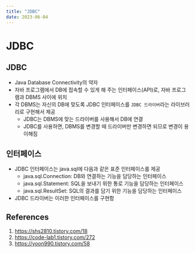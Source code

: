 ```yaml
---
title: "JDBC"
date: 2023-06-04
---
```


# JDBC

## JDBC

- Java Database Connectivity의 약자
- 자바 프로그램에서 DB에 접속할 수 있게 해 주는 인터페이스(API)로, 자바 프로그램과 DBMS 사이에 위치
- 각 DBMS는 자신의 DB에 맞도록 JDBC 인터페이스를 `JDBC 드라이버`라는 라이브러리로 구현해서 제공
  - JDBC는 DBMS에 맞는 드라이버를 사용해서 DB에 연결
  - JDBC를 사용하면, DBMS를 변경할 때 드라이버만 변경하면 되므로 변경이 용이해짐

## 인터페이스

- JDBC 인터페이스는 java.sql에 다음과 같은 표준 인터페이스를 제공
  - java.sql.Connection: DB와 연결하는 기능을 담당하는 인터페이스
  - java.sql.Statement: SQL을 보내기 위한 통로 기능을 담당하는 인터페이스
  - java.sql.ResultSet: SQL의 결과를 담기 위한 기능을 담당하는 인터페이스
- JDBC 드라이버는 이러한 인터페이스를 구현함

## References

1. https://shs2810.tistory.com/18
2. https://code-lab1.tistory.com/272
3. https://yoon990.tistory.com/58
